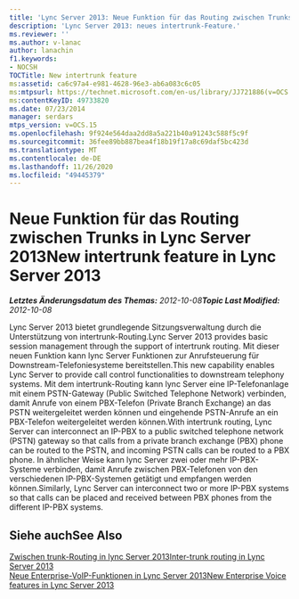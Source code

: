 ```yaml
---
title: 'Lync Server 2013: Neue Funktion für das Routing zwischen Trunks'
description: 'Lync Server 2013: neues intertrunk-Feature.'
ms.reviewer: ''
ms.author: v-lanac
author: lanachin
f1.keywords:
- NOCSH
TOCTitle: New intertrunk feature
ms:assetid: ca6c97a4-e981-4628-96e3-ab6a083c6c05
ms:mtpsurl: https://technet.microsoft.com/en-us/library/JJ721886(v=OCS.15)
ms:contentKeyID: 49733820
ms.date: 07/23/2014
manager: serdars
mtps_version: v=OCS.15
ms.openlocfilehash: 9f924e564daa2dd8a5a221b40a91243c588f5c9f
ms.sourcegitcommit: 36fee89bb887bea4f18b19f17a8c69daf5bc423d
ms.translationtype: MT
ms.contentlocale: de-DE
ms.lasthandoff: 11/26/2020
ms.locfileid: "49445379"
---
```

# <a name="new-intertrunk-feature-in-lync-server-2013"></a><span data-ttu-id="1fbbf-103">Neue Funktion für das Routing zwischen Trunks in Lync Server 2013</span><span class="sxs-lookup"><span data-stu-id="1fbbf-103">New intertrunk feature in Lync Server 2013</span></span>

<div data-xmlns="http://www.w3.org/1999/xhtml">

<div class="topic" data-xmlns="http://www.w3.org/1999/xhtml" data-msxsl="urn:schemas-microsoft-com:xslt" data-cs="https://msdn.microsoft.com/">

<div data-asp="https://msdn2.microsoft.com/asp">



</div>

<div id="mainSection">

<div id="mainBody"><span data-ttu-id="1fbbf-104">

<span> </span></span><span class="sxs-lookup"><span data-stu-id="1fbbf-104">

<span> </span></span></span>

<span data-ttu-id="1fbbf-105">_**Letztes Änderungsdatum des Themas:** 2012-10-08_</span><span class="sxs-lookup"><span data-stu-id="1fbbf-105">_**Topic Last Modified:** 2012-10-08_</span></span>

<span data-ttu-id="1fbbf-106">Lync Server 2013 bietet grundlegende Sitzungsverwaltung durch die Unterstützung von intertrunk-Routing.</span><span class="sxs-lookup"><span data-stu-id="1fbbf-106">Lync Server 2013 provides basic session management through the support of intertrunk routing.</span></span> <span data-ttu-id="1fbbf-107">Mit dieser neuen Funktion kann lync Server Funktionen zur Anrufsteuerung für Downstream-Telefoniesysteme bereitstellen.</span><span class="sxs-lookup"><span data-stu-id="1fbbf-107">This new capability enables Lync Server to provide call control functionalities to downstream telephony systems.</span></span> <span data-ttu-id="1fbbf-108">Mit dem intertrunk-Routing kann lync Server eine IP-Telefonanlage mit einem PSTN-Gateway (Public Switched Telephone Network) verbinden, damit Anrufe von einem PBX-Telefon (Private Branch Exchange) an das PSTN weitergeleitet werden können und eingehende PSTN-Anrufe an ein PBX-Telefon weitergeleitet werden können.</span><span class="sxs-lookup"><span data-stu-id="1fbbf-108">With intertrunk routing, Lync Server can interconnect an IP-PBX to a public switched telephone network (PSTN) gateway so that calls from a private branch exchange (PBX) phone can be routed to the PSTN, and incoming PSTN calls can be routed to a PBX phone.</span></span> <span data-ttu-id="1fbbf-109">In ähnlicher Weise kann lync Server zwei oder mehr IP-PBX-Systeme verbinden, damit Anrufe zwischen PBX-Telefonen von den verschiedenen IP-PBX-Systemen getätigt und empfangen werden können.</span><span class="sxs-lookup"><span data-stu-id="1fbbf-109">Similarly, Lync Server can interconnect two or more IP-PBX systems so that calls can be placed and received between PBX phones from the different IP-PBX systems.</span></span>

<div>

## <a name="see-also"></a><span data-ttu-id="1fbbf-110">Siehe auch</span><span class="sxs-lookup"><span data-stu-id="1fbbf-110">See Also</span></span>


[<span data-ttu-id="1fbbf-111">Zwischen trunk-Routing in lync Server 2013</span><span class="sxs-lookup"><span data-stu-id="1fbbf-111">Inter-trunk routing in Lync Server 2013</span></span>](lync-server-2013-inter-trunk-routing.md)  
[<span data-ttu-id="1fbbf-112">Neue Enterprise-VoIP-Funktionen in Lync Server 2013</span><span class="sxs-lookup"><span data-stu-id="1fbbf-112">New Enterprise Voice features in Lync Server 2013</span></span>](lync-server-2013-new-enterprise-voice-features.md)  
  

<span data-ttu-id="1fbbf-113"></div>

</div>

<span> </span>

</div>

</div>

</span><span class="sxs-lookup"><span data-stu-id="1fbbf-113"></div>

</div>

<span> </span>

</div>

</div>

</span></span></div>

